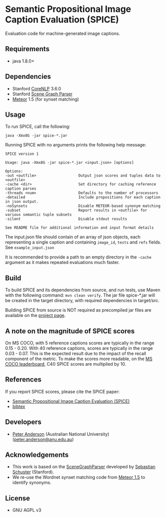 Semantic Propositional Image Caption Evaluation (SPICE)
===================

Evaluation code for machine-generated image captions.

## Requirements ##
- java 1.8.0+

## Dependencies ##
- Stanford [CoreNLP](http://stanfordnlp.github.io/CoreNLP/) 3.6.0
- Stanford [Scene Graph Parser](http://nlp.stanford.edu/software/scenegraph-parser.shtml)
- [Meteor](http://www.cs.cmu.edu/~alavie/METEOR/) 1.5 (for synset matching)

## Usage ##

To run SPICE, call the following:

    java -Xmx8G -jar spice-*.jar

Running SPICE with no arguments prints the following help message:

    SPICE version 1
    
    Usage: java -Xmx8G -jar spice-*.jar <input.json> [options]
    
    Options:
    -out <outfile>                   Output json scores and tuples data to <outfile>
    -cache <dir>                     Set directory for caching reference caption parses
    -threads <num>                   Defaults to the number of processors
    -detailed                        Include propositions for each caption in json output.
    -noSynsets                       Disable METEOR-based synonym matching
    -subset                          Report results in <outfile> for various semantic tuple subsets
    -silent                          Disable stdout results
    
    See README file for additional information and input format details

The input.json file should contain of an array of json objects, each representing a single caption and containing `image_id`, `tests` and `refs` fields. See `example_input.json`

It is recommended to provide a path to an empty directory in the `-cache` argument as it makes repeated evaluations much faster.

## Build ##
To build SPICE and its dependencies from source, and run tests, use Maven with the following command: `mvn clean verify`. The jar file spice-*.jar will be created in the target directory, with required dependencies in target/src.

Building SPICE from source is NOT required as precompiled jar files are available on the [project page](http://panderson.me/spice).

## A note on the magnitude of SPICE scores ## 
On MS COCO, with 5 reference captions scores are typically in the range 0.15 - 0.20. With 40 reference captions, scores are typically in the range 0.03 - 0.07. This is the expected result due to the impact of the recall component of the metric. To make the scores more readable, on the [MS COCO leaderboard](http://mscoco.org/dataset/#captions-leaderboard), C40 SPICE scores are multiplied by 10.

## References ##
If you report SPICE scores, please cite the SPICE paper:
- [Semantic Propositional Image Caption Evaluation (SPICE)](http://panderson.me/images/SPICE.pdf) 
- [bibtex](http://panderson.me/images/SPICE.bib)

## Developers ##
- [Peter Anderson](http://panderson.me) (Australian National University) (peter.anderson@anu.edu.au)

## Acknowledgements ##
- This work is based on the [SceneGraphParser](http://nlp.stanford.edu/software/scenegraph-parser.shtml) developed by [Sebastian Schuster](http://sebschu.com/) (Stanford).
- We re-use the Wordnet synset matching code from [Meteor 1.5](http://www.cs.cmu.edu/~alavie/METEOR/) to identify synonyms.

## License ##
- GNU AGPL v3
